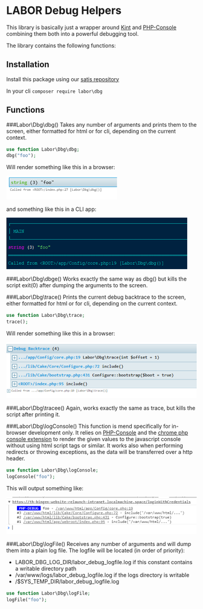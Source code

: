 # LABOR Debug Helpers
This library is basically just a wrapper around [Kint](https://github.com/kint-php/kint) and [PHP-Console](https://github.com/barbushin/php-console) combining them both into a powerful debugging tool.

The library contains the following functions:

## Installation
Install this package using our [satis repository](https://satis.labor.tools/?#labor/dbg)

In your cli `composer require labor\dbg`

## Functions 
###Labor\Dbg\dbg()
Takes any number of arguments and prints them to the screen, either formatted for html or for cli, depending on the current context.

```php
use function Labor\Dbg\dbg;
dbg("foo");
```

Will render something like this in a browser:

![Preview](ReadmeImages/dbg.png)

and something like this in a CLI app:

![Preview](ReadmeImages/dbg-cli.png)


###Labor\Dbg\dbge()
Works exactly the same way as dbg() but kills the script exit(0) after dumping the arguments to the screen.


###Labor\Dbg\trace()
Prints the current debug backtrace to the screen, either formatted for html or for cli, depending on the current context.

```php
use function Labor\Dbg\trace;
trace();
```

Will render something like this in a browser:

![Preview](ReadmeImages/trace.png)


###Labor\Dbg\tracee()
Again, works exactly the same as trace, but kills the script after printing it.


###Labor\Dbg\logConsole()
This function is mend specifically for in-browser development only. It relies on [PHP-Console](https://github.com/barbushin/php-console) and the [chrome php console extension](https://chrome.google.com/webstore/detail/php-console/nfhmhhlpfleoednkpnnnkolmclajemef) to render the given values to the javascript console without using html script tags or similar.
It works also when performing redirects or throwing exceptions, as the data will be transferred over a http header.
```php
use function Labor\Dbg\logConsole;
logConsole("foo");
```

This will output something like:

![Preview](ReadmeImages/php-console.png)


###Labor\Dbg\logFile()
Receives any number of arguments and will dump them into a plain log file. 
The logfile will be located (in order of priority):

- LABOR_DBG_LOG_DIR/labor_debug_logfile.log if this constant contains a writable directory path
- /var/www/logs/labor_debug_logfile.log if the logs directory is writable
- /$SYS_TEMP_DIR/labor_debug_logfile.log

```php
use function Labor\Dbg\logFile;
logFile("foo");
```